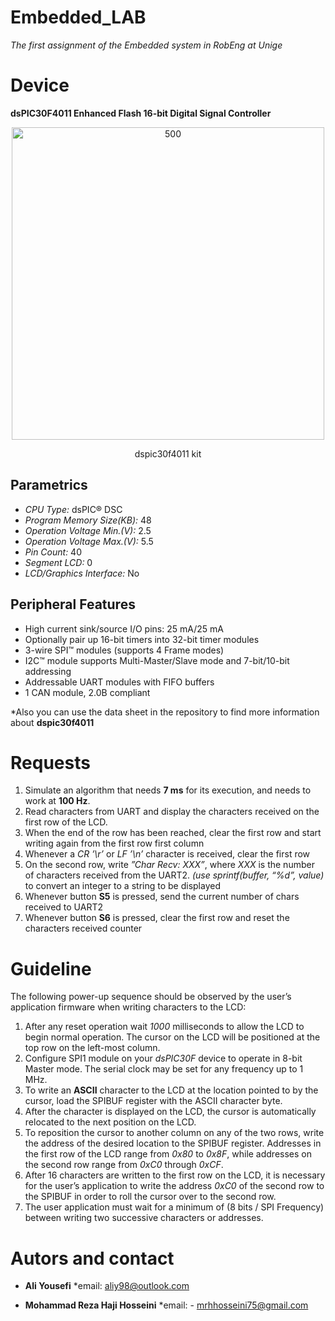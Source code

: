 # Embedded_LAB

_The first assignment of the Embedded system in RobEng at Unige_

Device 
===============

**dsPIC30F4011 Enhanced Flash 16-bit Digital Signal Controller**

<p align="center">
<img width="500" src="https://user-images.githubusercontent.com/80394968/201785505-84ed5f1d-2dfd-40be-8d2e-e7f4d976f9d3.png" alt="500">
</p>
</p>
<p align="center">
dspic30f4011 kit
</p>

Parametrics
------------

- _CPU Type:_	                dsPIC® DSC
- _Program Memory Size(KB):_	  48
- _Operation Voltage Min.(V):_	2.5
- _Operation Voltage Max.(V):_	5.5
- _Pin Count:_	                40
- _Segment LCD:_	              0
- _LCD/Graphics Interface:_  	No

Peripheral Features
---------------------

- High current sink/source I/O pins: 25 mA/25 mA
- Optionally pair up 16-bit timers into 32-bit timer modules
- 3-wire SPI™ modules (supports 4 Frame modes)
- I2C™ module supports Multi-Master/Slave mode and 7-bit/10-bit addressing
- Addressable UART modules with FIFO buffers
- 1 CAN module, 2.0B compliant

*Also you can use the data sheet in the repository to find more information about __dspic30f4011__

Requests
===============

1. Simulate an algorithm that needs __7 ms__ for its execution, and needs to work at __100 Hz__.
2. Read characters from UART and display the characters received on the first row of the LCD.
3. When the end of the row has been reached, clear the first row and start writing again from the first row first column
4. Whenever a _CR ’\r’_ or _LF ’\n’_ character is received, clear the first row
5. On the second row, write _”Char Recv: XXX”_, where _XXX_ is the number of characters received from the UART2. _(use sprintf(buffer, “%d”, value)_ to convert an integer to a string to be displayed
6. Whenever button __S5__ is pressed, send the current number of chars received to UART2
7. Whenever button __S6__ is pressed, clear the first row and reset the characters received counter

Guideline
============

The following power-up sequence should be observed by the user’s application firmware when writing characters to the LCD:

1. After any reset operation wait _1000_ milliseconds to allow the LCD to begin normal operation. The cursor on the LCD will be positioned at the top row on the
left-most column.
2. Configure SPI1 module on your _dsPIC30F_ device to operate in 8-bit Master mode. The serial clock may be set for any frequency up to 1 MHz.
3. To write an **ASCII** character to the LCD at the location pointed to by the cursor, load the SPIBUF register with the ASCII character byte.
4. After the character is displayed on the LCD, the cursor is automatically relocated to the next position on the LCD.
5. To reposition the cursor to another column on any of the two rows, write the address of the desired location to the SPIBUF register. Addresses in the first row
of the LCD range from _0x80_ to _0x8F_, while addresses on the second row range from _0xC0_ through _0xCF_.
6. After 16 characters are written to the first row on the LCD, it is necessary for the user’s application to write the address _0xC0_ of the second row to the SPIBUF in order to roll the cursor over to the second row.
7. The user application must wait for a minimum of (8 bits / SPI Frequency) between writing two successive characters or addresses.

Autors and contact
===================
- __Ali Yousefi__  *email: <aliy98@outlook.com>

- __Mohammad Reza Haji Hosseini__ *email: - <mrhhosseini75@gmail.com>
